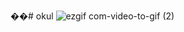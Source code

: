 ��#   o k u l 
 ![ezgif com-video-to-gif (2)](https://github.com/mrtkul/okul/assets/115629914/e75e27ee-524b-491e-9c91-16110cc450d0)

 
